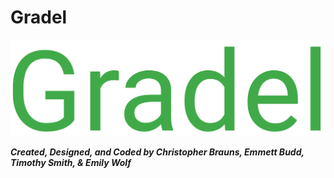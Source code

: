 # Gradel

![Gradel Logo](symfony_project/web/images/gradel.png)


**_Created, Designed, and Coded by Christopher Brauns, Emmett Budd, Timothy Smith, & Emily Wolf_**

